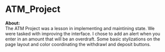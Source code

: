 # ATM_Project

<b>About:</b>
<br> The ATM Project was a lesson in implementing and maintining state. We were tasked with improving the interface. I chose to add an alert when you enter in an amount that will be an overdraft. Some basic stylizations on the page layout and color coordinating the withdrawl and deposit buttons. 
